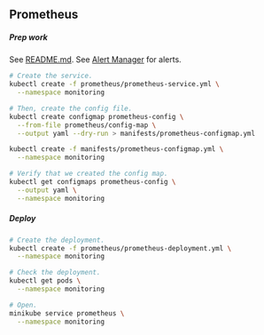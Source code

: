 ## Prometheus

##### Prep work

See [README.md](../README.md).
See [Alert Manager](../alertmanager/README.md) for alerts.

```bash
# Create the service.
kubectl create -f prometheus/prometheus-service.yml \
  --namespace monitoring

# Then, create the config file.
kubectl create configmap prometheus-config \
  --from-file prometheus/config-map \
  --output yaml --dry-run > manifests/prometheus-configmap.yml

kubectl create -f manifests/prometheus-configmap.yml \
  --namespace monitoring

# Verify that we created the config map.
kubectl get configmaps prometheus-config \
  --output yaml \
  --namespace monitoring
```

##### Deploy

```bash
# Create the deployment.
kubectl create -f prometheus/prometheus-deployment.yml \
  --namespace monitoring

# Check the deployment.
kubectl get pods \
  --namespace monitoring

# Open.
minikube service prometheus \
  --namespace monitoring
```
